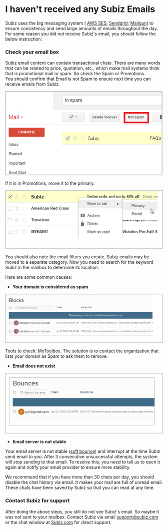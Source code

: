 # I haven't received any Subiz Emails

Subiz uses the big messaging system \( [AWS SES](https://aws.amazon.com/ses/); [Sendgrid](https://sendgrid.com/); [Mailgun](https://www.mailgun.com/)\) to ensure consistency and send large amounts of emails throughout the day. For some reason you did not receive Subiz's email, you should follow the below instruction:

### Check your email box

Subiz email content can contain transactional chats. There are many words that can be related to price, quotation, etc., which make mail systems think that is promotional mail or spam. So check the Spam or Promotions.  
You should confirm that Email is not Spam to ensure next time you can receive emails from Subiz.

![Emails in Spam Box](../../../../.gitbook/assets/image%20%285%29.png)

 If it is in Promotions, move it to the primary.

![Move to Primary](../../../../.gitbook/assets/image.png)

You should also note the email filters you create. Subiz emails may be moved to a separate category. Now you need to search for the keyword Subiz in the mailbox to determine its location.

Here are some common causes:

*  **Your domain is considered as spam**

![Your domain is considered as Spam and listed in Blacklist](../../../../.gitbook/assets/image%20%286%29.png)

Tools to check: [MxToolbox](https://mxtoolbox.com/blacklists.aspx). The solution is to contact the organization that lists your domain as Spam to ask them to remove.

* **Email does not exist**

![Email does not exist](../../../../.gitbook/assets/image%20%283%29.png)

* **Email server is not stable**

Your email server is not stable \([soft bounce](http://kb.mailchimp.com/delivery/deliverability-research/soft-vs-hard-bounces)\) and interrupt at the time Subiz send email to you. After 3 consecutive unsuccessful attempts, the system will stop sending to that email. To resolve this, you need to tell us to open it again and notify your email provider to ensure more stability.  
  
We recommend that if you have more than 30 chats per day, you should disable the chat history via email. It makes your mail are full of unread email. These chats have been saved by Subiz so that you can read at any time.

### Contact Subiz for support

After doing the above steps, you still do not see Subiz's email. So maybe it was not sent to your mailbox. Contact Subiz via email  [support@subiz.com](mailto:support@subiz.com) or the chat window at  [Subiz.com](https://subiz.com/vi/) for direct support.


